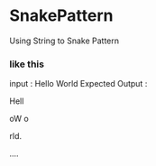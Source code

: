 # SnakePattern
Using String to Snake Pattern

### like this

input : Hello World
Expected Output : 

Hell

oW o

rld.

....
